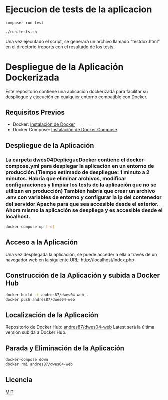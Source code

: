 # Ejecucion de tests de la aplicacion

```bash
composer run test
```

```bash
./run.tests.sh
```

Una vez ejecutado el script, se generará un archivo llamado "testdox.html" en el directorio /reports con el resultado de los tests.

# Despliegue de la Aplicación Dockerizada

Este repositorio contiene una aplicación dockerizada para facilitar su despliegue y ejecución en cualquier entorno compatible con Docker.

## Requisitos Previos

- Docker: [Instalación de Docker](https://docs.docker.com/get-docker/)
- Docker Compose: [Instalación de Docker Compose](https://docs.docker.com/compose/install/)

## Despliegue de la Aplicación

### La carpeta dwes04DepliegueDocker contiene el docker-compose.yml para desplegar la aplicación en un entorno de producción.(Tiempo estimado de despliegue: 1 minuto a 2 minutos. Habría que eliminar archivos, modificar configuraciones y limpiar los tests de la aplicación que no se utilizan en producción) También habría que crear un archivo .env con variables de entorno y configurar la ip del contenedor del servidor Apache para que sea accesible desde el exterior. Ahora mismo la aplicación se despliega y es accesible desde el localhost.

```bash
docker-compose up [-d]
```

## Acceso a la Aplicación

Una vez desplegada la aplicación, se puede acceder a ella a través de un navegador web en la siguiente URL:
http://localhost/index.php

## Construcción de la Aplicación y subida a Docker Hub

```bash
docker build -t andres87/dwes04-web .
docker push andres87/dwes04-web
```

## Localización de la Aplicación

Repositorio de Docker Hub: [andres87/dwes04-web](https://hub.docker.com/r/andres87/dwes04-web) Latest será la última versión subida a Docker Hub.

## Parada y Eliminación de la Aplicación

```bash
docker-compose down
docker rmi andres87/dwes04-web
```

## Licencia

[MIT](https://choosealicense.com/licenses/mit/)

